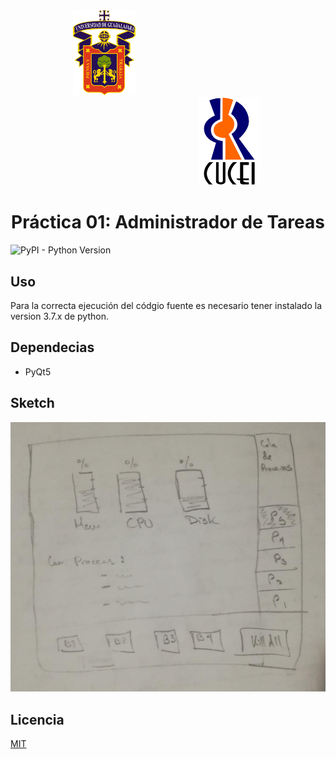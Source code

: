 <div style="display: inline-block; margin-left: 100px"> <img src="/assets/images/Escudo_UDG.png" width="100px" alt="logo udg"> </div>

<div style="display: inline-block; margin-left: 300px"><img style="align:left" src="/assets/images/Escudo_CUCEI.png" width="100px" alt="logo cucei"> </div>

# <center>Práctica 01: Administrador de Tareas</center>
![PyPI - Python Version](https://img.shields.io/badge/python-3.5%20|%203.6%20|%203.7-blue)

## Uso
<p>Para la correcta ejecución del códgio fuente es necesario tener instalado la version 3.7.x de python.</p>

## Dependecias
+ PyQt5

## Sketch
![Primer Sketch](sketch-01.jpeg)

## Licencia
[MIT](https://choosealicense.com/licenses/mit/)